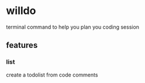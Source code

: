 # willdo

terminal command to help you plan you coding session

## features

### list 
create a todolist from code comments